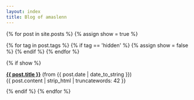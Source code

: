 ```yaml
---
layout: index
title: Blog of amaslenn
---
```

{% for post in site.posts %}
  {% assign show = true %}

  {% for tag in post.tags %}
    {% if tag == 'hidden' %}
      {% assign show = false %}
    {% endif %}
  {% endfor %}

  {% if show %}
  <div style="padding-bottom:0.9em" class="post_preview">
     <div><a href="{{ post.url }}"><b>{{ post.title }}</b></a> (from {{ post.date | date_to_string }})</div>
     {{ post.content | strip_html | truncatewords: 42 }}
  </div>
  {% endif %}
{% endfor %}
